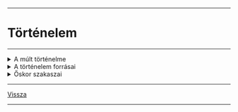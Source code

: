 
---

# Történelem

---

<details>
<summary>A múlt történelme</summary>

---

Mivel foglalkozik a történelem tudománya?
- az emberiség múltjával
- megtörtént eseményekkel

Miért kell ismernünk a múltat?
- a történelem az élet tanítómestere
- tanuljunk belőle, hogy megértsük a saját korunkat
- megismerve hazánk, nemzetünk múltját, erősítjük azonos tudásunkat, összetartozásunkat
- megértsünk más nemzedékeket
- megtudjuk, hogy mi az ami összeköti és mi az ami megkülönbözteti az egyes népeket

### A történelem tárgya
>
Mi tartozik a történelembe?
- Régen: főként uralkodók cselekedetei, emlékezetes események, háborúk
- Táj és ember kapcsolata: földrajzi, éghajlati viszonyok hogyan befolyásolják a népek életét.
>
Gazdaság:
- hogyan állítják elő és hogyan osztják el a megélhetéshez szükséges javakat.
- milyen életszínvonalat tudnak teremteni.
>
Társadalom:
- milyen rétegek különülnek el egy társadalmon belül
- van e lehetőség a felemelkedésre
- mi vezet egyes csoportok elszegényedéséhez

### Állam és hatalom
>
- A főhatalamat egy személy vagy testület gyakorolja?
- Hogyna kerülhet valaki a hatalom birtokába?
- Milyen korlátai vannak a vezetők hatalmának?
- Meddig rendelkezik vele?

### Gondolkodás, Vallás, Művészet
>
Életmód:
- honnan tudjuk, hogy mi történt évszázadokkal, évezredekkel ezelőtt?
>
**Források csoportosítása**:
- írásos emlékek: krónikák, törvények, oklevelek
- tárgyi emlékek: csontmaradványok, barlangrajzok
- iratban szellemi emlékek: régi szokások, népzene, népmesék, babonák
>
Források jellemzői: Az időben visszafele haladva egyre kevesebb forrás áll rendelkezésünkre. A múlt eseményeiről általában csak feltételezéseink lehetnek, kevés a biztos tényanyag.
>
**Források tudományai**:
Segédtudomány
- oklevéltan (diplomatika)
- az időszámítás tudománya (kronológia)
- címertan (heraldika)
- éremtan (numizmatika)

---

</details>

<details>
<summary>A történelem forrásai</summary>

---

Minden olyan dolgot, eszközt, mely a múlt megismeréséhez, megértéséhez hozzásegít, forrásnak nevezzük.

### Típusai:
- Tárgyi: régészet (archeológia). Épített örökség, művészeti emlékek, stb.
- Íratlan: népmese, népmonda, népmese
- Írott: kőtáblától a könyv megjelenéséig. De lehet pl.: sírfelirat
- Egyéb: barlangrajzok (Altamira, Lascaux), Kipu (inka 'kommunikációs' eszköz, csomózott zsinór)

### Fogalmak:
- Kronológia: időszámítás tudománya
- Heraldika: címertan
- Archeológia: régészet

### Időszámítás:
- nincs kezdőpont, csupán egy viszonyítási pont.
- a történeti szakirodalom kiindulópontnak a különböző kultúrák, népek időszámításának kezdetét.
- Pl.: római kr.e.753-ban
- ókori görögök: az első olimpiától számítva: kr.e.776-ban
- Mohamedánok: a próféta (Mohamed) halálától kr.u.622-től
- egyéb: vallási megközelítésből világ teremtésének kezdete - zsidók kr.e.3761-től, a bizánciak kr.e.5494-től

### A történelem korszakolása
- őskor: kr.e.14millió - kr.e.3000-ig
- ókor: kr.e.3000-től - kr.u.476-ig
- középkor: kr.u.476-(1453)(1492)(1517)(1640)
- újkor: 1640-1918/1945
- legújabb kor: 1945-

A történészek munkáját segítik a társtudományok is
- néprajz
- nyelvészet
- földtan (geológia)
- művészet történelem
- régészet

### Régészet (archeológia)
>
Régész: a föld és a víz mélyének tárgyi forrásaival foglalkozik.
Szakszerű munkája négy szakaszra bontható:
- leletek helyének megkeresése
- leletek feltárása
- leletek feldolgozása
- leletek bemutatása, kiállítása (múzeum)
>
A Régész munkáját más szakemberek is segítik, pl.: restaurátor és antropológus is részt vesz a leletek feldolgozásában.

A hazánk földjében vagy vízeiben található értékek a magyar államot illetik.
>
Régészeti jellegű lelet megtalálásakor értesíteni kell az illetékes múzeumot.
>
Forrásokat gyűjtő és őrző intézmények:
- múzeumok
- könyvtárak
- levéltárak

### Nemzeti múzeum
Széchenyi Fernec 1802-ben alapította meg az első magyar közgyűjteményt a Nemzeti Múzeumot, amely a könyvtár mellett számos tárat foglal magába. Később ezekből a tárakból fejlődött ki a Néprajzi Múzeum, Szépművészeti Múzeum, Iparművészeti Múzeum, stb...

### Országos Széchenyi Könyvtár
Magyarország nemzeti könyvtára az Országos Széchenyi Könyvtár. Beszerez minden Magyarországon megjelent kiadványt és gyűjti a külföldön megjelenő magyar vonatkozású munkákat.

### Magyar Nemzeti Levéltár
Nemzeti kincseknek számító iratokat őrző állami közgyűjteményi intézet. Hivatalok, bíróságok, vállalatok, családok iratanyaga található meg benne.

---

</details>

<details>
<summary>Őskor szakaszai</summary>

---

- Az őskor
   - az ember kialakulásától az első államok megjelenéséig (kb.: Kr.e. 3000-ig) terjedő időszak.
- Az őskőkor (paleolitikum)
   - kb.: 2.5 (3.3?) millió év - kb.: Kr.e. 8000-ig
   - formatarttó eszközök
   - vadászat, gyűjtögetés = munkamegosztás
   - hitvilág (vadászmágia) és termékenységkultusz jelei
- Az újkőkor (neolitikum)
   - kb.: 10000 éve: utolsó jégkorszak vége, felmelegedés
   - kb.: Kr.e. 8000 - Kr.e. 3000
   - "neolitikus forradalom": letelepedés és élelemtermelés
   - népességnövekedés
   - háziasítás/domesztikáció: kutya, juh, macska, kecske, sertés, szarvasmarha
   - tárolás eszközei, edények
      - fazekasság, főzés
   - letelepedés:
      - tartós lakóházak
   - öltözet: állati bőrök helyett vászon
      - szövés, fonás

---

</details>

<!--details>
<summary>Mezopotámia</summary>

---



---

</details-->

---

[Vissza](../../../README.md)

---
